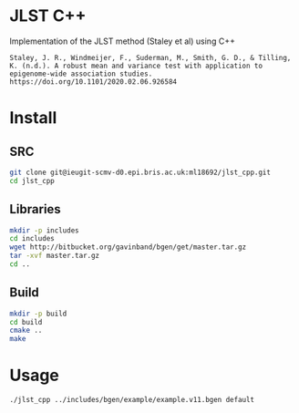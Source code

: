 # JLST C++

Implementation of the JLST method (Staley et al) using C++

```
Staley, J. R., Windmeijer, F., Suderman, M., Smith, G. D., & Tilling, K. (n.d.). A robust mean and variance test with application to epigenome-wide association studies. https://doi.org/10.1101/2020.02.06.926584
```

# Install

## SRC

```sh
git clone git@ieugit-scmv-d0.epi.bris.ac.uk:ml18692/jlst_cpp.git
cd jlst_cpp
```

## Libraries

```sh
mkdir -p includes
cd includes
wget http://bitbucket.org/gavinband/bgen/get/master.tar.gz
tar -xvf master.tar.gz
cd ..
```

## Build

```sh
mkdir -p build
cd build
cmake ..
make
```

# Usage

```sh
./jlst_cpp ../includes/bgen/example/example.v11.bgen default
```
